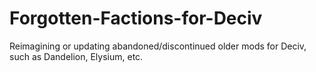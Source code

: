 # Forgotten-Factions-for-Deciv
Reimagining or updating abandoned/discontinued older mods for Deciv, such as Dandelion, Elysium, etc.
